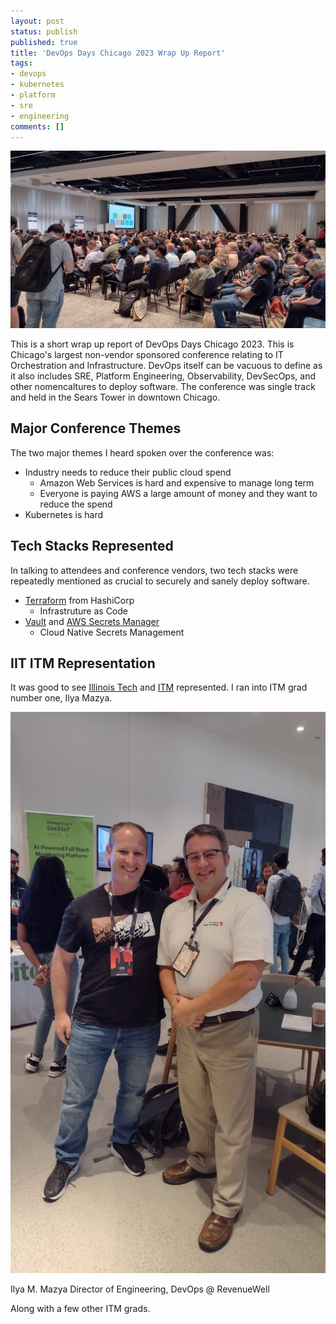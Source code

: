 ```yaml
---
layout: post
status: publish
published: true
title: 'DevOps Days Chicago 2023 Wrap Up Report'
tags: 
- devops
- kubernetes
- platform
- sre
- engineering
comments: []
---
```


![*Conference Hall*](../assets/devops-days/hall.jpg "Conference Hall")

This is a short wrap up report of DevOps Days Chicago 2023. This is Chicago's largest non-vendor sponsored conference relating to IT Orchestration and Infrastructure.  DevOps itself can be vacuous to define as it also includes SRE, Platform Engineering, Observability, DevSecOps, and other nomencaltures to deploy software. The conference was single track and held in the Sears Tower in downtown Chicago.

## Major Conference Themes

The two major themes I heard spoken over the conference was:

* Industry needs to reduce their public cloud spend 
  * Amazon Web Services is hard and expensive to manage long term
  * Everyone is paying AWS a large amount of money and they want to reduce the spend
* Kubernetes is hard

## Tech Stacks Represented

In talking to attendees and conference vendors, two tech stacks were repeatedly mentioned as crucial to securely and sanely deploy software.

* [Terraform](https://www.terraform.io/ "Terraform for cross cloud infrastructure as code") from HashiCorp
  * Infrastruture as Code
* [Vault](https://www.hashicorp.com/products/vault "Secrets mangement") and [AWS Secrets Manager](https://docs.aws.amazon.com/secretsmanager/latest/userguide/intro.html "AWS Secrets Management")
  * Cloud Native Secrets Management

## IIT ITM Representation

It was good to see [Illinois Tech](https://iit.edu "Illinois Tech") and [ITM](https://www.iit.edu/itm) represented.  I ran into ITM grad number one, Ilya Mazya.

![*ITM Grad Number One*](../assets/devops-days/numberone.jpg "First ITM Grad")

Ilya M. Mazya
Director of Engineering, DevOps @ RevenueWell

Along with a few other ITM grads.